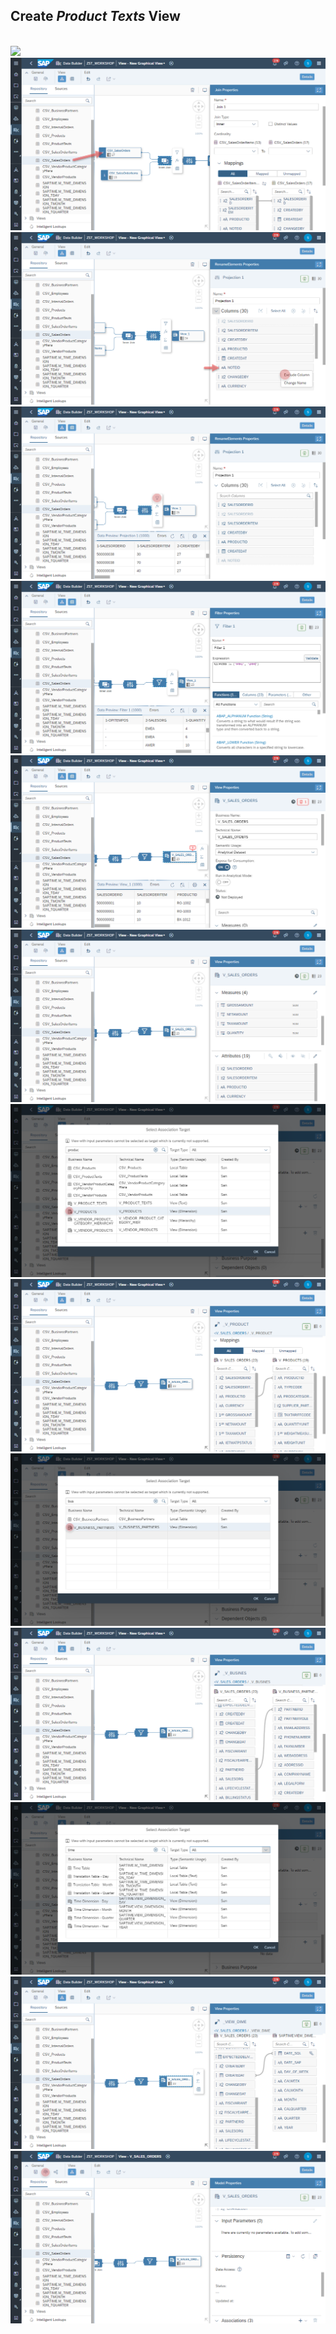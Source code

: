 
## Create <i>Product Texts</i> View
  <br>![](/exercises/ex3/images/create_product_texts_view_01.png)
  <br>![](/exercises/ex3/images/create_sales_orders_ads_02.png)
  <br>![](/exercises/ex3/images/create_sales_orders_ads_03.png)
  <br>![](/exercises/ex3/images/create_sales_orders_ads_04.png)
  <br>![](/exercises/ex3/images/create_sales_orders_ads_05.png)
  <br>![](/exercises/ex3/images/create_sales_orders_ads_06.png)
  <br>![](/exercises/ex3/images/create_sales_orders_ads_07.png)
  <br>![](/exercises/ex3/images/create_sales_orders_ads_08.png)
  <br>![](/exercises/ex3/images/create_sales_orders_ads_09.png)
  <br>![](/exercises/ex3/images/create_sales_orders_ads_10.png)
  <br>![](/exercises/ex3/images/create_sales_orders_ads_11.png)
  <br>![](/exercises/ex3/images/create_sales_orders_ads_12.png)
  <br>![](/exercises/ex3/images/create_sales_orders_ads_13.png)
  <br>![](/exercises/ex3/images/create_sales_orders_ads_14.png)
